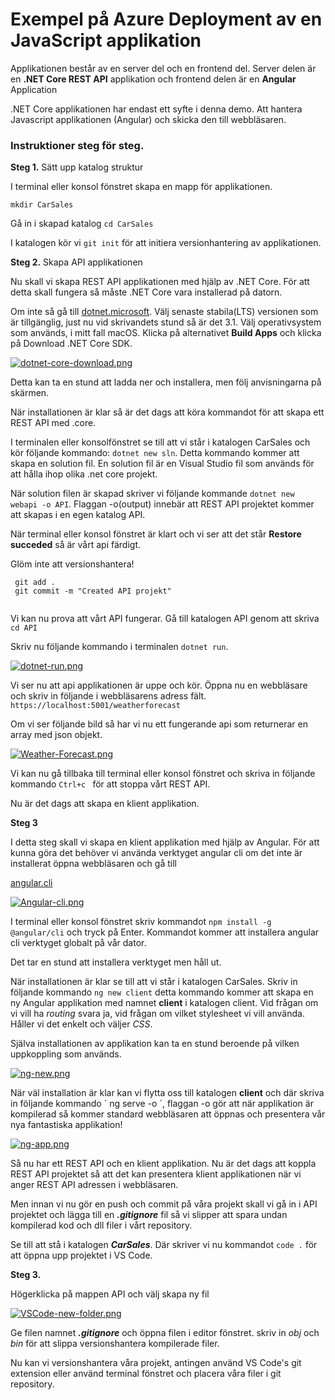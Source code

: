 # Exempel på Azure Deployment av en JavaScript applikation

Applikationen består av en server del och en frontend del.
Server delen är en **.NET Core REST API** applikation och frontend delen är en **Angular** Application

.NET Core applikationen har endast ett syfte i denna demo. Att hantera Javascript applikationen (Angular) och skicka den till webbläsaren.

### Instruktioner steg för steg.

**Steg 1.** Sätt upp katalog struktur

I terminal eller konsol fönstret skapa en mapp för applikationen.

` mkdir CarSales `

Gå in i skapad katalog ` cd CarSales `

I katalogen kör vi ` git init ` för att initiera versionhantering av applikationen.

**Steg 2.** Skapa API applikationen

Nu skall vi skapa REST API applikationen med hjälp av .NET Core. För att detta skall fungera så måste .NET Core vara installerad på datorn.

Om inte så gå till [dotnet.microsoft](https://dotnet.microsoft.com/download). Välj senaste stabila(LTS) versionen som är tillgänglig, just nu vid skrivandets stund så är det 3.1. Välj operativsystem som används, i mitt fall macOS. Klicka på alternativet **Build Apps** och klicka på Download .NET Core SDK.

[![dotnet-core-download.png](https://i.postimg.cc/d3FRpCWN/dotnet-core-download.png)](https://postimg.cc/gXM66xb3)

Detta kan ta en stund att ladda ner och installera, men följ anvisningarna på skärmen.

När installationen är klar så är det dags att köra kommandot för att skapa ett REST API med .core.

I terminalen eller konsolfönstret se till att vi står i katalogen CarSales och kör följande kommando: `dotnet new sln`. Detta kommando kommer att skapa en solution fil. En solution fil är en Visual Studio fil som används för att hålla ihop olika .net core projekt.

När solution filen är skapad skriver vi följande kommande `dotnet new webapi -o API`. Flaggan -o(output) innebär att REST API projektet kommer att skapas i en egen katalog API.

När terminal eller konsol fönstret är klart och vi ser att det står **Restore succeded** så är vårt api färdigt.

Glöm inte att versionshantera! 

```
 git add .
 git commit -m "Created API projekt"
 
```

Vi kan nu prova att vårt API fungerar. Gå till katalogen API genom att skriva ` cd API `

Skriv nu följande kommando i terminalen ` dotnet run `.

[![dotnet-run.png](https://i.postimg.cc/nVTQpNMh/dotnet-run.png)](https://postimg.cc/9zRfB8G6)

Vi ser nu att api applikationen är uppe och kör. Öppna nu en webbläsare och skriv in följande i webbläsarens adress fält. ` https://localhost:5001/weatherforecast `

Om vi ser följande bild så har vi nu ett fungerande api som returnerar en array med json objekt.

[![Weather-Forecast.png](https://i.postimg.cc/TP8Kt6NC/Weather-Forecast.png)](https://postimg.cc/0zf5NLsw)

Vi kan nu gå tillbaka till terminal eller konsol fönstret och skriva in följande kommando `Ctrl+c ` för att stoppa vårt REST API.

Nu är det dags att skapa en klient applikation.

**Steg 3**

I detta steg skall vi skapa en klient applikation med hjälp av Angular. För att kunna göra det behöver vi använda verktyget angular cli om det inte är installerat öppna webbläsaren och gå till

[angular.cli](https://cli.angular.io/)


[![Angular-cli.png](https://i.postimg.cc/ryhzvWYd/Angular-cli.png)](https://postimg.cc/qg3kKtr0)

I terminal eller konsol fönstret skriv kommandot ` npm install -g @angular/cli ` och tryck på Enter. Kommandot kommer att installera angular cli verktyget globalt på vår dator.

Det tar en stund att installera verktyget men håll ut.

När installationen är klar se till att vi står i katalogen CarSales. Skriv in följande kommando ` ng new client ` detta kommando kommer att skapa en ny Angular applikation med namnet **client** 
i katalogen client. Vid frågan om vi vill ha *routing* svara ja, vid frågan om vilket stylesheet vi vill använda. Håller vi det enkelt och väljer *CSS*.

Själva installationen av applikation kan ta en stund beroende på vilken uppkoppling som används.

[![ng-new.png](https://i.postimg.cc/DwczPXsy/ng-new.png)](https://postimg.cc/21Vmz32P)

När väl installation är klar kan vi flytta oss till katalogen **client** och där skriva in följande kommando ´ ng serve -o ´, flaggan -o gör att när applikation är kompilerad så kommer standard
webbläsaren att öppnas och presentera vår nya fantastiska applikation!

[![ng-app.png](https://i.postimg.cc/xCXTQpZc/ng-app.png)](https://postimg.cc/tZHHtkpj)

Så nu har ett REST API och en klient applikation. Nu är det dags att koppla REST API projektet så att det kan presentera klient applikationen när vi anger REST API adressen i webbläsaren.

Men innan vi nu gör en push och commit på våra projekt skall vi gå in i API projektet och lägga till en ***.gitignore*** fil så vi slipper att spara undan kompilerad kod och dll filer i vårt repository.

Se till att stå i katalogen ***CarSales***. Där skriver vi nu kommandot ` code . ` för att öppna upp projektet i VS Code.

**Steg 3.**

Högerklicka på mappen API och välj skapa ny fil

[![VSCode-new-folder.png](https://i.postimg.cc/L5vyVvH3/VSCode-new-folder.png)](https://postimg.cc/hQzbDLQX)

Ge filen namnet ***.gitignore*** och öppna filen i editor fönstret.
skriv in *obj* och *bin* för att slippa versionshantera kompilerade filer.

Nu kan vi versionshantera våra projekt, antingen använd VS Code's git extension eller använd terminal fönstret och placera våra filer i git repository. 

